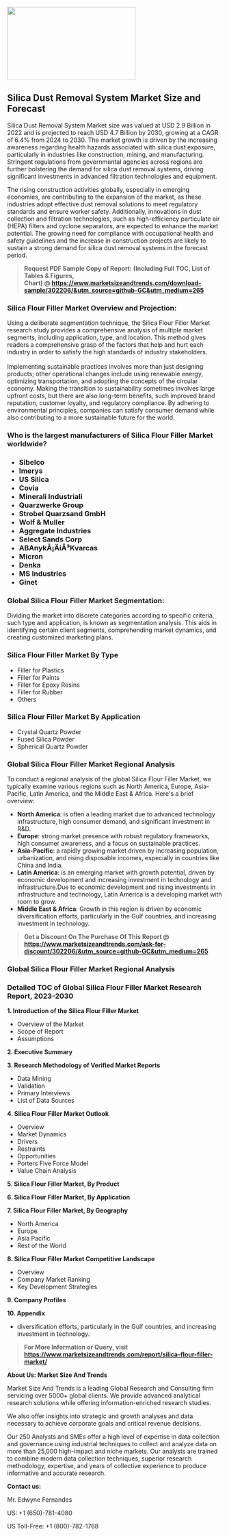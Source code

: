 <p><img class="alignnone size-medium wp-image-20088" src="https://ffe5etoiles.com/wp-content/uploads/2024/12/MST1-300x171.png" alt="" width="300" height="171" /></p><h2>Silica Dust Removal System Market Size and Forecast</h2><p>Silica Dust Removal System Market size was valued at USD 2.9 Billion in 2022 and is projected to reach USD 4.7 Billion by 2030, growing at a CAGR of 6.4% from 2024 to 2030. The market growth is driven by the increasing awareness regarding health hazards associated with silica dust exposure, particularly in industries like construction, mining, and manufacturing. Stringent regulations from governmental agencies across regions are further bolstering the demand for silica dust removal systems, driving significant investments in advanced filtration technologies and equipment.</p><p>The rising construction activities globally, especially in emerging economies, are contributing to the expansion of the market, as these industries adopt effective dust removal solutions to meet regulatory standards and ensure worker safety. Additionally, innovations in dust collection and filtration technologies, such as high-efficiency particulate air (HEPA) filters and cyclone separators, are expected to enhance the market potential. The growing need for compliance with occupational health and safety guidelines and the increase in construction projects are likely to sustain a strong demand for silica dust removal systems in the forecast period.</p></p><blockquote id="" class=""><strong>Request PDF Sample Copy of Report: (Including Full TOC, List of Tables &amp; Figures, Chart)&nbsp;@&nbsp;<strong><a href="https://www.marketsizeandtrends.com/download-sample/302206/&utm_source=github-GC&utm_medium=265" target="_blank">https://www.marketsizeandtrends.com/download-sample/302206/&utm_source=github-GC&utm_medium=265</a></strong></strong></blockquote><h3 id="" class="">Silica Flour Filler Market&nbsp;Overview and Projection:</h3><p id="" class="">Using a deliberate segmentation technique, the Silica Flour Filler Market research study provides a comprehensive analysis of multiple market segments, including application, type, and location. This method gives readers a comprehensive grasp of the factors that help and hurt each industry in order to satisfy the high standards of industry stakeholders. <br /> <br />Implementing sustainable practices involves more than just designing products; other operational changes include using renewable energy, optimizing transportation, and adopting the concepts of the circular economy. Making the transition to sustainability sometimes involves large upfront costs, but there are also long-term benefits, such improved brand reputation, customer loyalty, and regulatory compliance. By adhering to environmental principles, companies can satisfy consumer demand while also contributing to a more sustainable future for the world.</p><h3 id="" class="">Who is the largest manufacturers of&nbsp;Silica Flour Filler Market worldwide?</h3><h3 class=""><p><ul><li>Sibelco </li><li> Imerys </li><li> US Silica </li><li> Covia </li><li> Minerali Industriali </li><li> Quarzwerke Group </li><li> Strobel Quarzsand GmbH </li><li> Wolf & Muller </li><li> Aggregate Industries </li><li> Select Sands Corp </li><li> ABAnykÅ¡ÄiÅ³Kvarcas </li><li> Micron </li><li> Denka </li><li> MS Industries </li><li> Ginet</li></ul></p></h3><h3 id="" class="">Global&nbsp;Silica Flour Filler Market Segmentation:</h3><p id="" class="">Dividing the market into discrete categories according to specific criteria, such type and application, is known as segmentation analysis. This aids in identifying certain client segments, comprehending market dynamics, and creating customized marketing plans.</p><h3 id="" class="">Silica Flour Filler Market&nbsp;By Type</h3><p><p><ul><li>Filler for Plastics</li><li> Filler for Paints</li><li> Filler for Epoxy Resins</li><li> Filler for Rubber</li><li> Others</p></li></ul></p></p><h3 id="" class="">Silica Flour Filler Market&nbsp;By Application</h3><p class=""><p><ul><li>Crystal Quartz Powder</li><li> Fused Silica Powder</li><li> Spherical Quartz Powder</li></ul></p></p><h3 id="" class="">Global Silica Flour Filler Market Regional Analysis</h3><p id="" class="">To conduct a regional analysis of the global Silica Flour Filler Market, we typically examine various regions such as North America, Europe, Asia-Pacific, Latin America, and the Middle East &amp; Africa. Here's a brief overview:</p><ul><li><strong>North America</strong>: is often a leading market due to advanced technology infrastructure, high consumer demand, and significant investment in R&amp;D.</li><li><strong>Europe</strong>: strong market presence with robust regulatory frameworks, high consumer awareness, and a focus on sustainable practices.</li><li><strong>Asia-Pacific</strong>: a rapidly growing market driven by increasing population, urbanization, and rising disposable incomes, especially in countries like China and India.</li><li><strong>Latin America</strong>: is an emerging market with growth potential, driven by economic development and increasing investment in technology and infrastructure.Due to economic development and rising investments in infrastructure and technology, Latin America is a developing market with room to grow.</li><li><strong>Middle East &amp; Africa</strong>: Growth in this region is driven by economic diversification efforts, particularly in the Gulf countries, and increasing investment in technology.</li></ul><blockquote id="" class=""><strong>Get a Discount On The Purchase Of This Report @ <strong><a href="https://www.marketsizeandtrends.com/ask-for-discount/302206/&utm_source=github-GC&utm_medium=265" target="_blank">https://www.marketsizeandtrends.com/ask-for-discount/302206/&utm_source=github-GC&utm_medium=265</a></strong></strong></blockquote><h3 id="" class="">Global Silica Flour Filler Market Regional Analysis</h3><h3 id="" class="">Detailed TOC of Global Silica Flour Filler Market Research Report, 2023-2030</h3><p id="" class=""><strong>1. Introduction of the Silica Flour Filler Market</strong></p><ul><li>Overview of the Market</li><li>Scope of Report</li><li>Assumptions</li></ul><p id="" class=""><strong>2. Executive Summary</strong></p><p id="" class=""><strong>3. Research Methodology of Verified Market Reports</strong></p><ul><li>Data Mining</li><li>Validation</li><li>Primary Interviews</li><li>List of Data Sources</li></ul><p id="" class=""><strong>4. Silica Flour Filler Market Outlook</strong></p><ul><li>Overview</li><li>Market Dynamics</li><li>Drivers</li><li>Restraints</li><li>Opportunities</li><li>Porters Five Force Model</li><li>Value Chain Analysis</li></ul><p id="" class=""><strong>5. Silica Flour Filler Market, By Product</strong></p><p id="" class=""><strong>6. Silica Flour Filler Market, By Application</strong></p><p id="" class=""><strong>7. Silica Flour Filler Market, By Geography</strong></p><ul><li>North America</li><li>Europe</li><li>Asia Pacific</li><li>Rest of the World</li></ul><p id="" class=""><strong>8. Silica Flour Filler Market Competitive Landscape</strong></p><ul><li>Overview</li><li>Company Market Ranking</li><li>Key Development Strategies</li></ul><p id="" class=""><strong>9. Company Profiles</strong></p><p id="" class=""><strong>10. Appendix</strong></p><ul><li>diversification efforts, particularly in the Gulf countries, and increasing investment in technology.</li></ul><blockquote id="" class=""><strong>For More Information or Query, visit <strong><strong><a href="https://www.marketsizeandtrends.com/report/silica-flour-filler-market/" target="_blank">https://www.marketsizeandtrends.com/report/silica-flour-filler-market/</a></strong></strong></strong></blockquote><p id="" class=""><strong>About Us: Market Size And Trends</strong></p><p id="" class="">Market Size And Trends is a leading Global Research and Consulting firm servicing over 5000+ global clients. We provide advanced analytical research solutions while offering information-enriched research studies.</p><p id="" class="">We also offer insights into strategic and growth analyses and data necessary to achieve corporate goals and critical revenue decisions.</p><p id="" class="">Our 250 Analysts and SMEs offer a high level of expertise in data collection and governance using industrial techniques to collect and analyze data on more than 25,000 high-impact and niche markets. Our analysts are trained to combine modern data collection techniques, superior research methodology, expertise, and years of collective experience to produce informative and accurate research.</p><p id="" class=""><strong>Contact us:</strong></p><p id="" class="">Mr. Edwyne Fernandes</p><p id="" class="">US: +1 (650)-781-4080</p><p id="" class="">US Toll-Free: +1 (800)-782-1768</p>
